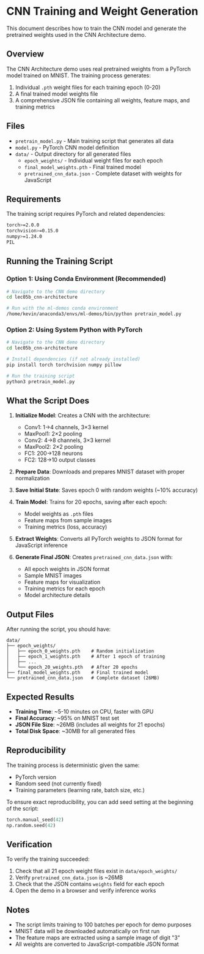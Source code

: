 # CNN Training and Weight Generation

This document describes how to train the CNN model and generate the pretrained weights used in the CNN Architecture demo.

## Overview

The CNN Architecture demo uses real pretrained weights from a PyTorch model trained on MNIST. The training process generates:

1. Individual `.pth` weight files for each training epoch (0-20)
2. A final trained model weights file
3. A comprehensive JSON file containing all weights, feature maps, and training metrics

## Files

- `pretrain_model.py` - Main training script that generates all data
- `model.py` - PyTorch CNN model definition
- `data/` - Output directory for all generated files
  - `epoch_weights/` - Individual weight files for each epoch
  - `final_model_weights.pth` - Final trained model
  - `pretrained_cnn_data.json` - Complete dataset with weights for JavaScript

## Requirements

The training script requires PyTorch and related dependencies:
```bash
torch>=2.0.0
torchvision>=0.15.0
numpy>=1.24.0
PIL
```

## Running the Training Script

### Option 1: Using Conda Environment (Recommended)

```bash
# Navigate to the CNN demo directory
cd lec05b_cnn-architecture

# Run with the ml-demos conda environment
/home/kevin/anaconda3/envs/ml-demos/bin/python pretrain_model.py
```

### Option 2: Using System Python with PyTorch

```bash
# Navigate to the CNN demo directory
cd lec05b_cnn-architecture

# Install dependencies (if not already installed)
pip install torch torchvision numpy pillow

# Run the training script
python3 pretrain_model.py
```

## What the Script Does

1. **Initialize Model**: Creates a CNN with the architecture:
   - Conv1: 1→4 channels, 3×3 kernel
   - MaxPool1: 2×2 pooling
   - Conv2: 4→8 channels, 3×3 kernel
   - MaxPool2: 2×2 pooling
   - FC1: 200→128 neurons
   - FC2: 128→10 output classes

2. **Prepare Data**: Downloads and prepares MNIST dataset with proper normalization

3. **Save Initial State**: Saves epoch 0 with random weights (~10% accuracy)

4. **Train Model**: Trains for 20 epochs, saving after each epoch:
   - Model weights as `.pth` files
   - Feature maps from sample images
   - Training metrics (loss, accuracy)

5. **Extract Weights**: Converts all PyTorch weights to JSON format for JavaScript inference

6. **Generate Final JSON**: Creates `pretrained_cnn_data.json` with:
   - All epoch weights in JSON format
   - Sample MNIST images
   - Feature maps for visualization
   - Training metrics for each epoch
   - Model architecture details

## Output Files

After running the script, you should have:

```
data/
├── epoch_weights/
│   ├── epoch_0_weights.pth    # Random initialization
│   ├── epoch_1_weights.pth    # After 1 epoch of training
│   ├── ...
│   └── epoch_20_weights.pth   # After 20 epochs
├── final_model_weights.pth    # Final trained model
└── pretrained_cnn_data.json   # Complete dataset (26MB)
```

## Expected Results

- **Training Time**: ~5-10 minutes on CPU, faster with GPU
- **Final Accuracy**: ~95% on MNIST test set
- **JSON File Size**: ~26MB (includes all weights for 21 epochs)
- **Total Disk Space**: ~30MB for all generated files

## Reproducibility

The training process is deterministic given the same:
- PyTorch version
- Random seed (not currently fixed)
- Training parameters (learning rate, batch size, etc.)

To ensure exact reproducibility, you can add seed setting at the beginning of the script:
```python
torch.manual_seed(42)
np.random.seed(42)
```

## Verification

To verify the training succeeded:

1. Check that all 21 epoch weight files exist in `data/epoch_weights/`
2. Verify `pretrained_cnn_data.json` is ~26MB
3. Check that the JSON contains `weights` field for each epoch
4. Open the demo in a browser and verify inference works

## Notes

- The script limits training to 100 batches per epoch for demo purposes
- MNIST data will be downloaded automatically on first run
- The feature maps are extracted using a sample image of digit "3"
- All weights are converted to JavaScript-compatible JSON format